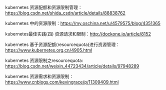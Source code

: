 kubernetes 资源配额和资源限制管理： https://blog.csdn.net/shida_csdn/article/details/88838762

kubernetes 中的资源限制：https://my.oschina.net/u/4579575/blog/4351365

kubernetes最佳实践(四) 资源请求和限制：http://dockone.io/article/8152

kubernetes 基于资源配额(resourcequota)进行资源管理：https://www.kubernetes.org.cn/4905.html

kubernetes 资源限制之resourcequota: https://blog.csdn.net/weixin_44723434/article/details/97948289

kubernetes 资源需求和资源限制：https://www.cnblogs.com/kevingrace/p/11309409.html